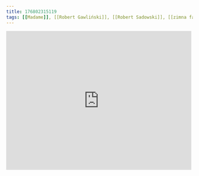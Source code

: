 ```yaml
---
title: 176802315119
tags: [[Madame]], [[Robert Gawliński]], [[Robert Sadowski]], [[zimna fala]], [[cold wave]]
---
```

<iframe allow="accelerometer; autoplay; clipboard-write; encrypted-media; gyroscope; picture-in-picture" allowfullscreen="" frameborder="0" height="375" id="youtube_iframe" src="https://www.youtube.com/embed/eKGYhw_NKjA?feature=oembed&amp;enablejsapi=1&amp;origin=https://safe.txmblr.com&amp;wmode=opaque" width="500"></iframe>